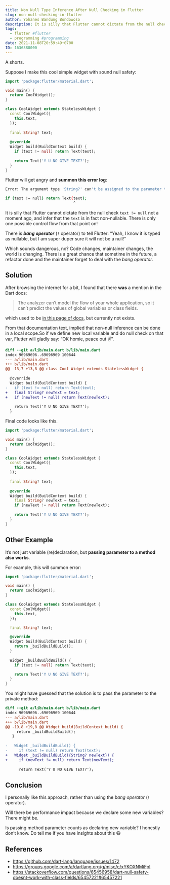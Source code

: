 ```yaml
---
title: Non Null Type Inference After Null Checking in Flutter
slug: non-null-checking-in-flutter
author: Yohanes Bandung Bondowoso
description: It is silly that Flutter cannot dictate from the null check not a moment ago, and infer that a variable is in fact non-nullable. There is only one possible control flow from that point on! Bang operator is risky because there's possibility of neglecting the operator in future refactoring. So I use this approach.
tags:
  - flutter #flutter
  - programming #programming
date: 2021-11-08T20:59:49+0700
ID: 1636380000
---
```


A shorts.

Suppose I make this cool simple widget with sound null safety:

```dart
import 'package:flutter/material.dart';

void main() {
  return CoolWidget();
}

class CoolWidget extends StatelessWidget {
  const CoolWidget({
    this.text,
  });
  
  final String? text;
  
  @override
  Widget build(BuildContext build) {
    if (text != null) return Text(text);
    
    return Text('Y U NO GIVE TEXT?');
  }
}
```

Flutter will get angry and **summon this error log**:

```sh
Error: The argument type 'String?' can't be assigned to the parameter type 'String' because 'String?' is nullable and 'String' isn't.

if (text != null) return Text(text);
                              ^     
```

It is silly that Flutter cannot dictate from the null check `text != null` not a moment ago, and infer that the `text` is in fact non-nullable. There is only one possible control flow from that point on!

There is ***bang operator*** (`!` operator) to tell Flutter: “Yeah, I know it is typed as nullable, but I am super duper sure it will not be a null!”

Which sounds dangerous, no? Code changes, maintainer changes, the world is changing. There is a great chance that sometime in the future, a refactor done and the maintainer forget to deal with the _bang operator_.

## Solution
After browsing the internet for a bit, I found that there **was** a mention in the Dart docs:

 >The analyzer can’t model the flow of your whole application, so it can’t predict the values of global variables or class fields.

which used to be [in this page of docs](https://dart.dev/null-safety), but currently not exists.

From that documentation text, implied that non-null inference can be done in a local scope.So if we define new local variable and do null check on that var, Flutter will gladly say: “OK homie, peace out ✌️”.

```diff
diff --git a/lib/main.dart b/lib/main.dart
index 96969696..69696969 100644
--- a/lib/main.dart
+++ b/lib/main.dart
@@ -13,7 +13,8 @@ class Cool Widget extends StatelessWidget {
      
  @override 
  Widget build(BuildContext build) {
-   if (text != null) return Text(text);
+   final String? newText = text;
+   if (newText != null) return Text(newText);
    
    return Text('Y U NO GIVE TEXT?');
  }
```

Final code looks like this.

```dart
import 'package:flutter/material.dart';

void main() {
  return CoolWidget();
}

class CoolWidget extends StatelessWidget {
  const CoolWidget({
    this.text,
  });
  
  final String? text;
  
  @override
  Widget build(BuildContext build) {
    final String? newText = text;
    if (newText != null) return Text(newText);
    
    return Text('Y U NO GIVE TEXT?');
  }
}
```

## Other Example

It’s not just variable (re)declaration, but **passing parameter to a method also works**.

For example, this will summon error:

```dart
import 'package:flutter/material.dart';

void main() {
  return CoolWidget();
}

class CoolWidget extends StatelessWidget {
  const CoolWidget({
    this.text,
  });

  final String? text;

  @override
  Widget build(BuildContext build) {
    return _buildBuildBuild();
  }
  
  Widget _buildBuildBuild() {
    if (text != null) return Text(text);

    return Text('Y U NO GIVE TEXT?');    
  }
}
```

You might have guessed that the solution is to pass the parameter to the private method:

```diff
diff --git a/lib/main.dart b/lib/main.dart
index 96969696..69696969 100644
--- a/lib/main.dart
+++ b/lib/main.dart
@@ -19,8 +19,8 @@ Widget build(BuildContext build) {
     return _buildBuildBuild();
   }
  
-   Widget _buildBuildBuild() {
-     if (text != null) return Text(text);
+   Widget _buildBuildBuild({String? newText}) {
+     if (newText != null) return Text(newText);
  
      return Text('Y U NO GIVE TEXT?'); 
```

## Conclusion

I personally like this approach, rather than using the _bang operator_ (`!` operator).

Will there be performance impact because we declare some new variables? There might be.

Is passing method parameter counts as declaring new variable? I honestly don’t know. Do tell me if you have insights about this 😃

## References

- https://github.com/dart-lang/language/issues/1472
- https://groups.google.com/a/dartlang.org/g/misc/c/xYKOXNMiFpI
- https://stackoverflow.com/questions/65456958/dart-null-safety-doesnt-work-with-class-fields/65457221#65457221

